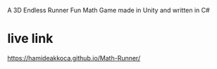 
A 3D Endless Runner Fun Math Game made in Unity and written in C#
# live link
https://hamideakkoca.github.io/Math-Runner/
